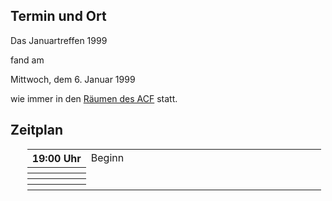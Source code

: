 <h2>Termin und Ort</h2>
 <p>
 Das Januartreffen 1999 
 
 fand am 
 </p>
 Mittwoch, dem 6. Januar 1999
 <p> wie immer in den <a href="../treffpunkt.html">Räumen des ACF</a> statt.</p>
 <h2>Zeitplan</h2>
 <table width="100%" align="center" style="margin-left:20pt;">
 <tr>
	 <th align="left" width="20%">19:00 Uhr</th>
	 <td align="left" width="80%">Beginn</td>
	</tr>
 <tr>
	 <th align="left" width="20%"></th>
	 <td align="left" width="80%"></td>
	</tr>
 <tr>
	 <th align="left" width="20%"></th>
	 <td align="left" width="80%"></td>
	</tr>
 <tr>
	 <th align="left" width="20%"></th>
	 <td align="left" width="80%"></td>
	</tr>
 <tr>
	 <th align="left" width="20%"></th>
	 <td align="left" width="80%"></td>
	</tr>
 </table>